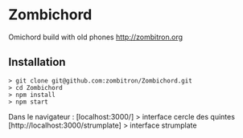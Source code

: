# Zombichord
Omichord build with old phones
http://zombitron.org

## Installation
```
> git clone git@github.com:zombitron/Zombichord.git
> cd Zombichord
> npm install
> npm start
```

Dans le navigateur : 
[localhost:3000/] > interface cercle des quintes
[http://localhost:3000/strumplate] > interface strumplate